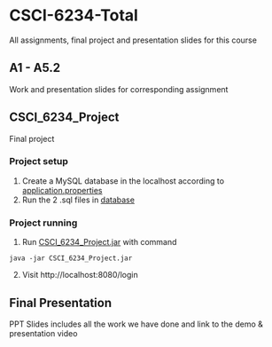 # CSCI-6234-Total
All assignments, final project and presentation slides for this course

## A1 - A5.2
Work and presentation slides for corresponding assignment

## CSCI_6234_Project
Final project
### Project setup
1. Create a MySQL database in the localhost according to [application.properties](https://github.com/bbbbbw/CSCI-6234-Total/blob/master/CSCI_6234_Project/src/main/resources/application.properties)
2. Run the 2 .sql files in [database](https://github.com/bbbbbw/CSCI-6234-Total/tree/master/CSCI_6234_Project/database)
### Project running
1. Run [CSCI_6234_Project.jar](https://github.com/bbbbbw/CSCI-6234-Total/blob/master/CSCI_6234_Project/out/artifacts/CSCI_6234_Project_jar/CSCI_6234_Project.jar) with command 
```
java -jar CSCI_6234_Project.jar
```
2. Visit http://localhost:8080/login

## Final Presentation
PPT Slides includes all the work we have done and link to the demo & presentation video
